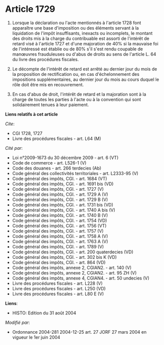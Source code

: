 # Article 1729

1. Lorsque la déclaration ou l'acte mentionnés à l'article 1728 font apparaître une base d'imposition ou des éléments servant
à la liquidation de l'impôt insuffisants, inexacts ou incomplets, le montant des droits mis à la charge du contribuable est
assorti de l'intérêt de retard visé à l'article 1727 et d'une majoration de 40% si la mauvaise foi de l'intéressé est établie
ou de 80% s'il s'est rendu coupable de manœuvres frauduleuses ou d'abus de droits au sens de l'article L. 64 du livre des
procédures fiscales.

2. Le décompte de l'intérêt de retard est arrêté au dernier jour du mois de la proposition de rectification ou, en cas
d'échelonnement des impositions supplémentaires, au dernier jour du mois au cours duquel le rôle doit être mis en
recouvrement.

3. En cas d'abus de droit, l'intérêt de retard et la majoration sont à la charge de toutes les parties à l'acte ou à la
convention qui sont solidairement tenues à leur paiement.

**Liens relatifs à cet article**

_Cite_:

  - CGI 1728, 1727
  - Livre des procédures fiscales - art. L64 (M)

_Cité par_:

  - Loi n°2009-1673 du 30 décembre 2009 - art. 6 (VT)
  - Code de commerce - art. L526-1 (V)
  - Code des douanes - art. 266 terdecies (Ab)
  - Code général des collectivités territoriales - art. L2333-95 (V)
  - Code général des impôts, CGI. - art. 1684 (VT)
  - Code général des impôts, CGI. - art. 1691 bis (VD)
  - Code général des impôts, CGI. - art. 1727 (V)
  - Code général des impôts, CGI. - art. 1729 A (V)
  - Code général des impôts, CGI. - art. 1729 B (V)
  - Code général des impôts, CGI. - art. 1731 bis (VD)
  - Code général des impôts, CGI. - art. 1740 A bis (V)
  - Code général des impôts, CGI. - art. 1740 B (V)
  - Code général des impôts, CGI. - art. 1754 (VD)
  - Code général des impôts, CGI. - art. 1756 (VT)
  - Code général des impôts, CGI. - art. 1757 (V)
  - Code général des impôts, CGI. - art. 1758 A (V)
  - Code général des impôts, CGI. - art. 1763 A (V)
  - Code général des impôts, CGI. - art. 1789 (V)
  - Code général des impôts, CGI. - art. 200 quaterdecies (VD)
  - Code général des impôts, CGI. - art. 302 bis K (VD)
  - Code général des impôts, CGI. - art. 864 (VD)
  - Code général des impôts, annexe 2, CGIAN2. - art. 140 (V)
  - Code général des impôts, annexe 2, CGIAN2. - art. 95 ZH (V)
  - Code général des impôts, annexe 4, CGIAN4. - art. 50 undecies (V)
  - Livre des procédures fiscales - art. L228 (V)
  - Livre des procédures fiscales - art. L250 (VD)
  - Livre des procédures fiscales - art. L80 E (V)

**Liens**:

  - HISTO: Edition du 31 août 2004

_Modifié par_:

  - Ordonnance 2004-281 2004-12-25 art. 27 JORF 27 mars 2004 en vigueur le 1er juin 2004
